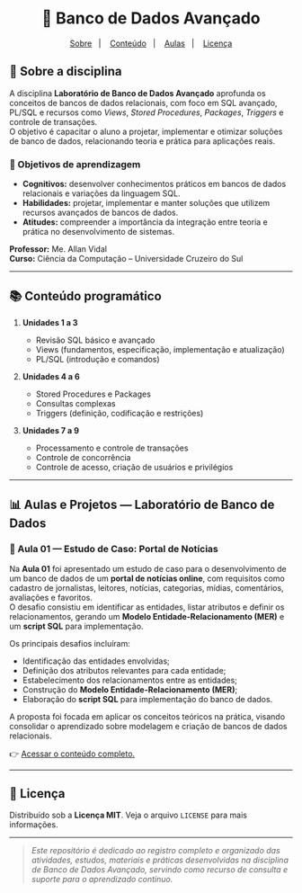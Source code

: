 <h1 align="center">💾 Banco de Dados Avançado</h1>

<p align="center">
  <a href="#-sobre-a-disciplina">Sobre</a>&nbsp;&nbsp;&nbsp;|&nbsp;&nbsp;&nbsp;
  <a href="#-conteúdo-programático">Conteúdo</a>&nbsp;&nbsp;&nbsp;|&nbsp;&nbsp;&nbsp;
  <a href="#-aulas-e-projetos--laboratório-de-banco-de-dados">Aulas</a>&nbsp;&nbsp;&nbsp;|&nbsp;&nbsp;&nbsp;
  <a href="#-licença">Licença</a
</p>

## 📖 Sobre a disciplina
A disciplina **Laboratório de Banco de Dados Avançado** aprofunda os conceitos de bancos de dados relacionais, com foco em SQL avançado, PL/SQL e recursos como *Views*, *Stored Procedures*, *Packages*, *Triggers* e controle de transações.  
O objetivo é capacitar o aluno a projetar, implementar e otimizar soluções de banco de dados, relacionando teoria e prática para aplicações reais.

### 🎯 Objetivos de aprendizagem
- **Cognitivos:** desenvolver conhecimentos práticos em bancos de dados relacionais e variações da linguagem SQL.  
- **Habilidades:** projetar, implementar e manter soluções que utilizem recursos avançados de bancos de dados.  
- **Atitudes:** compreender a importância da integração entre teoria e prática no desenvolvimento de sistemas.

**Professor:** Me. Allan Vidal <br>
**Curso:** Ciência da Computação – Universidade Cruzeiro do Sul

---

## 📚 Conteúdo programático
1. **Unidades 1 a 3**  
   - Revisão SQL básico e avançado  
   - Views (fundamentos, especificação, implementação e atualização)  
   - PL/SQL (introdução e comandos)  

2. **Unidades 4 a 6**  
   - Stored Procedures e Packages  
   - Consultas complexas  
   - Triggers (definição, codificação e restrições)  

3. **Unidades 7 a 9**  
   - Processamento e controle de transações  
   - Controle de concorrência  
   - Controle de acesso, criação de usuários e privilégios

---

## 📊 Aulas e Projetos — Laboratório de Banco de Dados

### 📝 Aula 01 — Estudo de Caso: Portal de Notícias
Na **Aula 01** foi apresentado um estudo de caso para o desenvolvimento de um banco de dados de um **portal de notícias online**, com requisitos como cadastro de jornalistas, leitores, notícias, categorias, mídias, comentários, avaliações e favoritos.  
O desafio consistiu em identificar as entidades, listar atributos e definir os relacionamentos, gerando um **Modelo Entidade-Relacionamento (MER)** e um **script SQL** para implementação.

Os principais desafios incluíram:

- Identificação das entidades envolvidas;
- Definição dos atributos relevantes para cada entidade;
- Estabelecimento dos relacionamentos entre as entidades;
- Construção do **Modelo Entidade-Relacionamento (MER)**;
- Elaboração do **script SQL** para implementação do banco de dados.

A proposta foi focada em aplicar os conceitos teóricos na prática, visando consolidar o aprendizado sobre modelagem e criação de bancos de dados relacionais.

👉 [Acessar o conteúdo completo.](https://github.com/https-shini/bd-avancado/blob/main/Aula01/Aula01.md)

<!--

### 📝 Aula 02 — 
### 📜 Resumo
Na **Aula 02** foi apresentado...

-->

---

## 📄 Licença

Distribuído sob a **Licença MIT**. Veja o arquivo `LICENSE` para mais informações.

---

> *Este repositório é dedicado ao registro completo e organizado das atividades, estudos, materiais e práticas desenvolvidas na disciplina de Banco de Dados Avançado, servindo como recurso de consulta e suporte para o aprendizado contínuo.*

